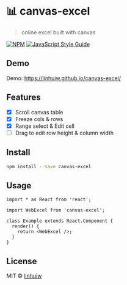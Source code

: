 # 📊 canvas-excel

> online excel built with canvas

[![NPM](https://img.shields.io/npm/v/canvas-excel.svg)](https://www.npmjs.com/package/canvas-excel) [![JavaScript Style Guide](https://img.shields.io/badge/code_style-standard-brightgreen.svg)](https://standardjs.com)

## Demo

Demo: https://linhuiw.github.io/canvas-excel/

## Features

- [x] Scroll canvas table
- [x] Freeze cols & rows
- [x] Range select & Edit cell
- [ ] Drag to edit row height & column width

## Install

```bash
npm install --save canvas-excel
```

## Usage

```tsx
import * as React from 'react';

import WebExcel from 'canvas-excel';

class Example extends React.Component {
  render() {
    return <WebExcel />;
  }
}
```

## License

MIT © [linhuiw](https://github.com/linhuiw)
